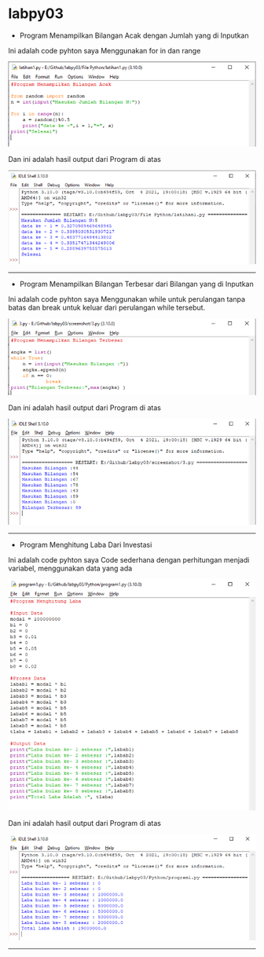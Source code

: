# labpy03

- Program Menampilkan Bilangan Acak dengan Jumlah yang di Inputkan

Ini adalah code pyhton saya
Menggunakan for in dan range

![IMG 1](screenshot/1.png)

Dan ini adalah hasil output dari Program di atas

![IMG 2](screenshot/2.png)

-----------------------------------------------------------------

- Program Menampilkan Bilangan Terbesar dari Bilangan yang di Inputkan

Ini adalah code pyhton saya
Menggunakan while untuk perulangan tanpa batas dan break untuk keluar dari perulangan while tersebut.

![IMG 3](screenshot/3.png)

Dan ini adalah hasil output dari Program di atas

![IMG 4](screenshot/4.png)

-----------------------------------------------------------------

- Program Menghitung Laba Dari Investasi

Ini adalah code pyhton saya
Code sederhana dengan perhitungan menjadi variabel, menggunakan data yang ada

![IMG 5](screenshot/5.png)

Dan ini adalah hasil output dari Program di atas

![IMG 6](screenshot/6.png)

-----------------------------------------------------------------